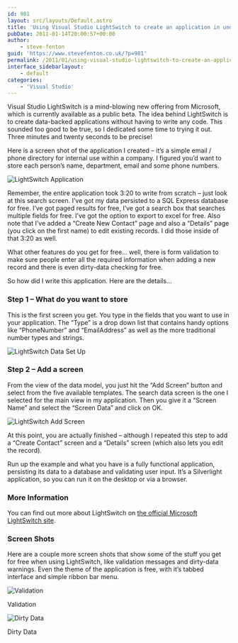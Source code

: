 ```yaml
---
id: 981
layout: src/layouts/Default.astro
title: 'Using Visual Studio LightSwitch to create an application in under four minutes'
pubDate: 2011-01-14T20:00:57+00:00
author:
    - steve-fenton
guid: 'https://www.stevefenton.co.uk/?p=981'
permalink: /2011/01/using-visual-studio-lightswitch-to-create-an-application-in-under-four-minutes/
interface_sidebarlayout:
    - default
categories:
    - 'Visual Studio'
---
```


Visual Studio LightSwitch is a mind-blowing new offering from Microsoft, which is currently available as a public beta. The idea behind LightSwitch is to create data-backed applications without having to write any code. This sounded too good to be true, so I dedicated some time to trying it out. Three minutes and twenty seconds to be precise!

Here is a screen shot of the application I created – it’s a simple email / phone directory for internal use within a company. I figured you’d want to store each person’s name, department, email and some phone numbers.

![LightSwitch Application](https://www.stevefenton.co.uk/wp-content/uploads/2015/07/application.png)

Remember, the entire application took 3:20 to write from scratch – just look at this search screen. I’ve got my data persisted to a SQL Express database for free. I’ve got paged results for free, I’ve got a search box that searches multiple fields for free. I’ve got the option to export to excel for free. Also note that I’ve added a “Create New Contact” page and also a “Details” page (you click on the first name) to edit existing records. I did those inside of that 3:20 as well.

What other features do you get for free… well, there is form validation to make sure people enter all the required information when adding a new record and there is even dirty-data checking for free.

So how did I write this application. Here are the details…

### Step 1 – What do you want to store

This is the first screen you get. You type in the fields that you want to use in your application. The “Type” is a drop down list that contains handy options like “PhoneNumber” and “EmailAddress” as well as the more traditional number types and strings.

![LightSwitch Data Set Up](https://www.stevefenton.co.uk/wp-content/uploads/2015/07/data.png)

### Step 2 – Add a screen

From the view of the data model, you just hit the “Add Screen” button and select from the five available templates. The search data screen is the one I selected for the main view in my application. Then you give it a “Screen Name” and select the “Screen Data” and click on OK.

![LightSwitch Add Screen](https://www.stevefenton.co.uk/wp-content/uploads/2015/07/selecttemplate.png)

At this point, you are actually finished – although I repeated this step to add a “Create Contact” screen and a “Details” screen (which also lets you edit the record).

Run up the example and what you have is a fully functional application, persisting its data to a database and validating user input. It’s a Silverlight application, so you can run it on the desktop or via a browser.

### More Information

You can find out more about LightSwitch on [the official Microsoft LightSwitch site](http://www.microsoft.com/visualstudio/en-us/lightswitch).

### Screen Shots

Here are a couple more screen shots that show some of the stuff you get for free when using LightSwitch, like validation messages and dirty-data warnings. Even the theme of the application is free, with it’s tabbed interface and simple ribbon bar menu.

![Validation](https://www.stevefenton.co.uk/wp-content/uploads/2015/07/validation.png)

Validation

![Dirty Data](https://www.stevefenton.co.uk/wp-content/uploads/2015/07/dirtydata.png)

Dirty Data